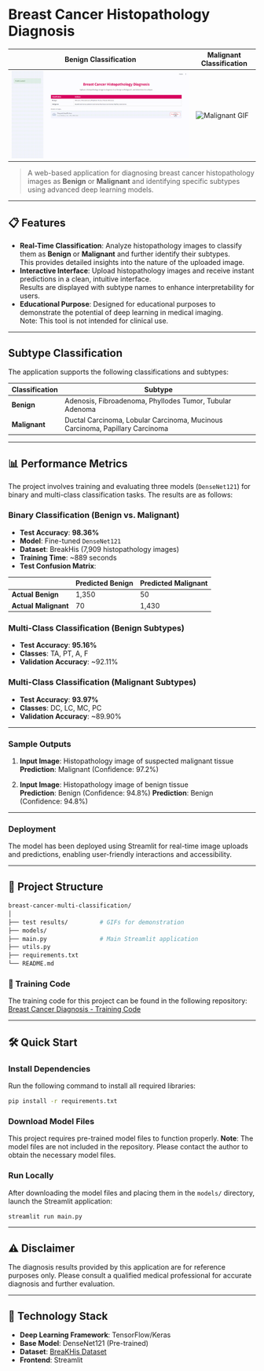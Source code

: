 # Breast Cancer Histopathology Diagnosis  

| Benign Classification         | Malignant Classification         |
|-------------------------------|-----------------------------------|
| ![Benign GIF](test%20results/benign.gif) | ![Malignant GIF](test%20results/malignant.gif) |

> A web-based application for diagnosing breast cancer histopathology images as **Benign** or **Malignant** and identifying specific subtypes using advanced deep learning models.

---

## 📋 Features
- **Real-Time Classification**: Analyze histopathology images to classify them as **Benign** or **Malignant** and further identify their subtypes.  
  This provides detailed insights into the nature of the uploaded image.
- **Interactive Interface**: Upload histopathology images and receive instant predictions in a clean, intuitive interface.  
  Results are displayed with subtype names to enhance interpretability for users.
- **Educational Purpose**: Designed for educational purposes to demonstrate the potential of deep learning in medical imaging.  
  Note: This tool is not intended for clinical use.

---

## Subtype Classification

The application supports the following classifications and subtypes:

| **Classification** | **Subtype**                                                                 |
|---------------------|-----------------------------------------------------------------------------|
| **Benign**          | Adenosis, Fibroadenoma, Phyllodes Tumor, Tubular Adenoma                   |
| **Malignant**       | Ductal Carcinoma, Lobular Carcinoma, Mucinous Carcinoma, Papillary Carcinoma |

---

## 📊 Performance Metrics

The project involves training and evaluating three models (`DenseNet121`) for binary and multi-class classification tasks. The results are as follows:

### Binary Classification (Benign vs. Malignant)
- **Test Accuracy**: **98.36%**
- **Model**: Fine-tuned `DenseNet121`
- **Dataset**: BreakHis (7,909 histopathology images)
- **Training Time**: ~889 seconds
- **Test Confusion Matrix**:

|                  | Predicted Benign | Predicted Malignant |
|------------------|------------------|---------------------|
| **Actual Benign**    | 1,350               | 50                  |
| **Actual Malignant** | 70                 | 1,430                |

### Multi-Class Classification (Benign Subtypes)
- **Test Accuracy**: **95.16%**
- **Classes**: TA, PT, A, F
- **Validation Accuracy**: ~92.11%

### Multi-Class Classification (Malignant Subtypes)
- **Test Accuracy**: **93.97%**
- **Classes**: DC, LC, MC, PC
- **Validation Accuracy**: ~89.90%

---

### Sample Outputs
1. **Input Image**: Histopathology image of suspected malignant tissue  
   **Prediction**: Malignant (Confidence: 97.2%)

2. **Input Image**: Histopathology image of benign tissue  
   **Prediction**: Benign (Confidence: 94.8%)  **Prediction**: Benign (Confidence: 94.8%)

---

### Deployment
The model has been deployed using Streamlit for real-time image uploads and predictions, enabling user-friendly interactions and accessibility.

---

## 📂 Project Structure
```bash
breast-cancer-multi-classification/
│
├── test results/         # GIFs for demonstration
├── models/
├── main.py               # Main Streamlit application
├── utils.py
├── requirements.txt      
└── README.md             
```
### 🔗 Training Code

The training code for this project can be found in the following repository:  
[Breast Cancer Diagnosis - Training Code](https://github.com/dsnasn/breast-cancer-diagnosis/tree/main)

---

## 🛠️ Quick Start
### Install Dependencies
Run the following command to install all required libraries:
```bash
pip install -r requirements.txt
```
### Download Model Files
This project requires pre-trained model files to function properly.
**Note**: The model files are not included in the repository.
Please contact the author to obtain the necessary model files.
### Run Locally
After downloading the model files and placing them in the `models/` directory, launch the Streamlit application:
```bash
streamlit run main.py
```

---

## ⚠️ Disclaimer
The diagnosis results provided by this application are for reference purposes only.
Please consult a qualified medical professional for accurate diagnosis and further evaluation.

---

## 🧰 Technology Stack

- **Deep Learning Framework**: TensorFlow/Keras
- **Base Model**: DenseNet121 (Pre-trained)
- **Dataset**: [BreaKHis Dataset](https://www.kaggle.com/datasets/ambarish/breakhis?select=BreaKHis_v1)
- **Frontend**: Streamlit




